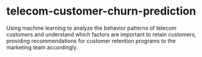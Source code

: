 # telecom-customer-churn-prediction
Using machine learning to analyze the behavior patterns of telecom customers and understand which factors are important to retain customers, providing recommendations for customer retention programs to the marketing team accordingly.
